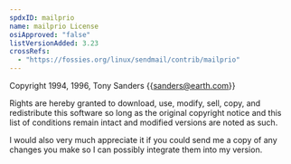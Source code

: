 ```yaml
---
spdxID: mailprio
name: mailprio License
osiApproved: "false"
listVersionAdded: 3.23
crossRefs: 
  - "https://fossies.org/linux/sendmail/contrib/mailprio"
---
```


Copyright 1994, 1996, Tony Sanders {{sanders@earth.com}}

Rights are hereby granted to download, use, modify, sell, copy, and redistribute this software so long as the original copyright notice and this list of conditions remain intact and modified versions are noted as such.

I would also very much appreciate it if you could send me a copy of any changes you make so I can possibly integrate them into my version.
